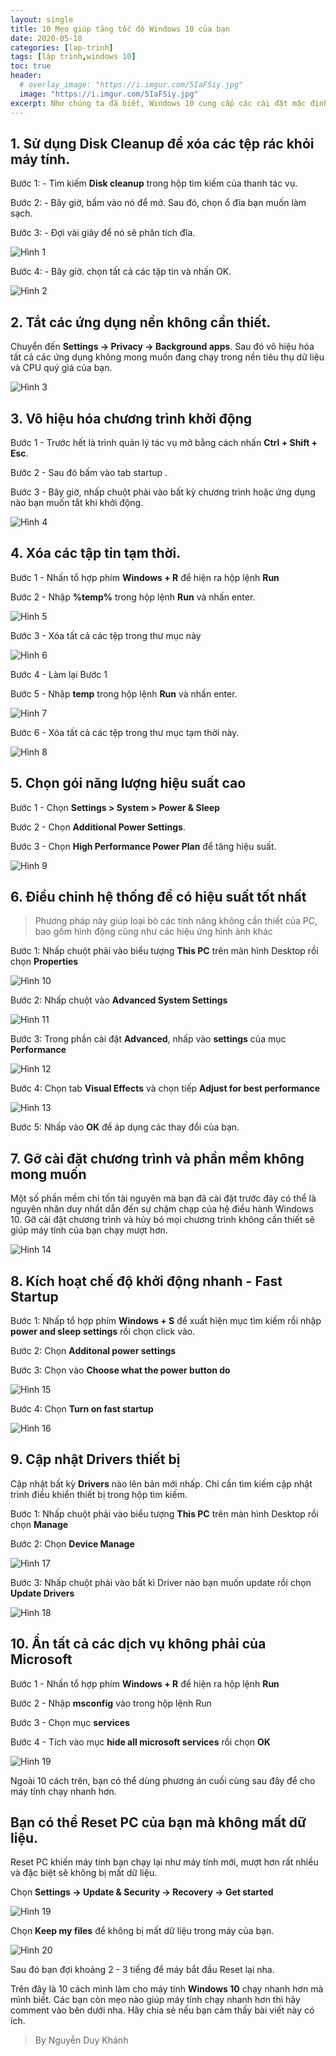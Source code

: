```yaml
---
layout: single
title: 10 Mẹo giúp tăng tốc độ Windows 10 của bạn
date: 2020-05-18
categories: [lap-trinh]
tags: [lập trình,windows 10]
toc: true
header:
  # overlay_image: "https://i.imgur.com/5IaFSiy.jpg"
  image: "https://i.imgur.com/5IaFSiy.jpg"
excerpt: Như chúng ta đã biết, Windows 10 cung cấp các cài đặt mặc định rất phù hợp cho tất cả người dùng. Khi bạn tiếp tục tải xuống các tệp và cài đặt phần mềm, hiệu suất của các hệ thống sẽ giảm ở mức ổn định. Bằng cách thực hiện một số điều chỉnh tốt trong cài đặt Windows 10, bạn có thể cải thiện hiệu quả của các hệ thống của mình. Một số phương pháp sau sẽ giúp Windows 10 của bạn hoạt động nhanh hơn.
---
```

## 1. Sử dụng Disk Cleanup để xóa các tệp rác khỏi máy tính.

Bước 1: - Tìm kiếm **Disk cleanup** trong hộp tìm kiếm của thanh tác vụ.

Bước 2: - Bây giờ, bấm vào nó để mở. Sau đó, chọn ổ đĩa bạn muốn làm sạch.

Bước 3: - Đợi vài giây để nó sẽ phân tích đĩa.

![Hình 1](https://i.imgur.com/8gfUMWn.png)

Bước 4: - Bây giờ. chọn tất cả các tập tin và nhấn OK.

![Hình 2](https://i.imgur.com/eEXI9HH.png)

## 2. Tắt các ứng dụng nền không cần thiết.

Chuyển đến **Settings -> Privacy -> Background apps**. Sau đó vô hiệu hóa tất cả các ứng dụng không mong muốn đang chạy trong nền tiêu thụ dữ liệu và CPU quý giá của bạn.

![Hình 3](https://i.imgur.com/bZfYfVf.png)

## 3. Vô hiệu hóa chương trình khởi động

Bước 1 - Trước hết là trình quản lý tác vụ mở bằng cách nhấn **Ctrl + Shift + Esc**.


Bước 2 - Sau đó bấm vào tab startup .


Bước 3 - Bây giờ, nhấp chuột phải vào bất kỳ chương trình hoặc ứng dụng nào bạn muốn tắt khi khởi động.

![Hình 4](https://i.imgur.com/OB80O8d.png)


## 4. Xóa các tập tin tạm thời.

Bước 1 - Nhấn tổ hợp phím **Windows + R** để hiện ra hộp lệnh **Run**

Bước 2 - Nhập **%temp%** trong hộp lệnh **Run** và nhấn enter.

![Hình 5](https://i.imgur.com/q2qrFnZ.png)

Bước 3 - Xóa tất cả các tệp trong thư mục này

![Hình 6](https://i.imgur.com/FMdhTVD.png)

Bước 4 - Làm lại Bước 1

Bước 5 - Nhập **temp** trong hộp lệnh **Run** và nhấn enter.

![Hình 7](https://i.imgur.com/u0EyoZv.png)

Bước 6 - Xóa tất cả các tệp trong thư mục tạm thời này.

![Hình 8](https://i.imgur.com/K1Cr9sG.png)

## 5. Chọn gói năng lượng hiệu suất cao

Bước 1 - Chọn **Settings > System > Power & Sleep**

Bước 2 - Chọn **Additional Power Settings**.

Bước 3 - Chọn **High Performance Power Plan** để tăng hiệu suất.

![Hình 9](https://i.imgur.com/GBJNvnm.png)

## 6. Điều chỉnh hệ thống để có hiệu suất tốt nhất

> Phương pháp này giúp loại bỏ các tính năng không cần thiết của PC, bao gồm hình động cũng như các hiệu ứng hình ảnh khác

Bước 1: Nhấp chuột phải vào biểu tượng **This PC** trên màn hình Desktop rồi chọn **Properties**

![Hình 10](https://i.imgur.com/ZRu2oFi.png)

Bước 2: Nhấp chuột vào **Advanced System Settings**

![Hình 11](https://i.imgur.com/lxDZvgy.png)

Bước 3: Trong phần cài đặt **Advanced**, nhấp vào **settings** của mục **Performance**

![Hình 12](https://i.imgur.com/vjx61wB.png)

Bước 4: Chọn tab **Visual Effects** và chọn tiếp **Adjust for best performance**

![Hình 13](https://i.imgur.com/tMY2Ifl.png)

Bước 5: Nhấp vào **OK** để áp dụng các thay đổi của bạn.

## 7. Gỡ cài đặt chương trình và phần mềm không mong muốn

Một số phần mềm chỉ tốn tài nguyên mà bạn đã cài đặt trước đây có thể là nguyên nhân duy nhất dẫn đến sự chậm chạp của hệ điều hành Windows 10. Gỡ cài đặt chương trình và hủy bỏ mọi chương trình không cần thiết sẽ giúp máy tính của bạn chạy mượt hơn.

![Hình 14](https://i.imgur.com/9fh2gfI.png)

## 8. Kích hoạt chế độ khởi động nhanh - Fast Startup

Bước 1: Nhấp tổ hợp phím **Windows + S** để xuất hiện mục tìm kiếm rồi nhập **power and sleep settings** rồi chọn click vào.

Bước 2: Chọn **Additonal power settings**

Bước 3: Chọn vào **Choose what the power button do**

![Hình 15](https://i.imgur.com/VGwruQc.png)

Bước 4: Chọn **Turn on fast startup**

![Hình 16](https://i.imgur.com/ZJfaBHk.png)

## 9. Cập nhật Drivers thiết bị

Cập nhật bất kỳ **Drivers** nào lên bản mới nhấp. Chỉ cần tìm kiếm cập nhật trình điều khiển thiết bị trong hộp tìm kiếm.

Bước 1: Nhấp chuột phải vào biểu tượng **This PC** trên màn hình Desktop rồi chọn **Manage**

Bước 2: Chọn **Device Manage**

![Hình 17](https://i.imgur.com/vniFc9i.png)

Bước 3: Nhấp chuột phải vào bất kì Driver nào bạn muốn update rồi chọn **Update Drivers**

![Hình 18](https://i.imgur.com/oAsCaoM.png?1)

## 10. Ẩn tất cả các dịch vụ không phải của Microsoft

Bước 1 - Nhấn tổ hợp phím **Windows + R** để hiện ra hộp lệnh **Run**

Bước 2 - Nhập **msconfig** vào trong hộp lệnh Run

Bước 3 - Chọn mục **services**

Bước 4 - Tích vào mục **hide all microsoft services** rồi chọn **OK**

![Hình 19](https://i.imgur.com/suMkHR7.png)


Ngoài 10 cách trên, bạn có thể dùng phương án cuối cùng sau đây để cho máy tính chạy nhanh hơn.
## Bạn có thể Reset PC của bạn mà không mất dữ liệu.

Reset PC khiến máy tính bạn chạy lại như máy tính mới, mượt hơn rất nhiều và đặc biệt sẽ không bị mất dữ liệu.

Chọn **Settings -> Update & Security -> Recovery -> Get started**

![Hình 19](https://i.imgur.com/ZcANBcY.png)

Chọn **Keep my files** để không bị mất dữ liệu trong máy của bạn.

![Hình 20](https://i.imgur.com/b5QMX4m.png)

Sau đó bạn đợi khoảng 2 - 3 tiếng để máy bắt đầu Reset lại nha.

Trên đây là 10 cách mình làm cho máy tính **Windows 10** chạy nhanh hơn mà mình biết. Các bạn còn mẹo nào giúp máy tính chạy nhanh hơn thì hãy comment vào bên dưới nha. Hãy chia sẻ nếu bạn cảm thấy bài viết này có ích.

> By Nguyễn Duy Khánh


